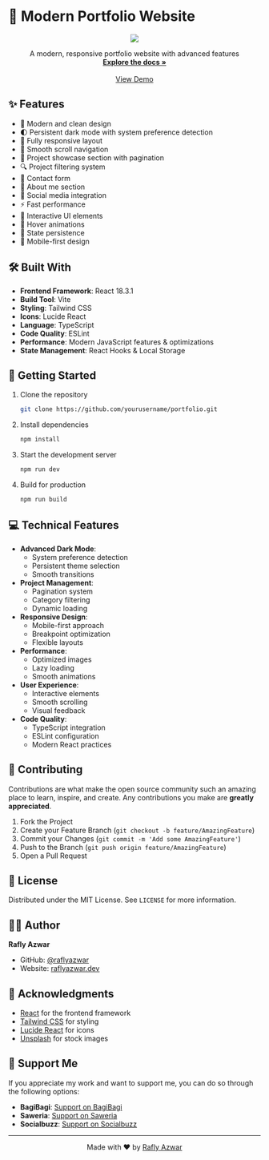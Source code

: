 # 🎨 Modern Portfolio Website

<div align="center">
  <img src="https://i.ibb.co.com/fYSXBv4/download.png">
  
  <p align="center">
    A modern, responsive portfolio website with advanced features
    <br />
    <a href="https://github.com/raflyazwar/modern-portfolio"><strong>Explore the docs »</strong></a>
    <br />
    <br />
    <a href="https://modern-portfolio-new.netlify.app/">View Demo</a>
  </p>
</div>

## ✨ Features

- 🎨 Modern and clean design
- 🌓 Persistent dark mode with system preference detection
- 📱 Fully responsive layout
- 🚀 Smooth scroll navigation
- 💼 Project showcase section with pagination
- 🔍 Project filtering system
- 📝 Contact form
- 🎯 About me section
- 🔗 Social media integration
- ⚡ Fast performance
- 🎉 Interactive UI elements
- 💫 Hover animations
- 🔄 State persistence
- 📱 Mobile-first design

## 🛠️ Built With

- **Frontend Framework**: React 18.3.1
- **Build Tool**: Vite
- **Styling**: Tailwind CSS
- **Icons**: Lucide React
- **Language**: TypeScript
- **Code Quality**: ESLint
- **Performance**: Modern JavaScript features & optimizations
- **State Management**: React Hooks & Local Storage

## 🚀 Getting Started

1. Clone the repository
   ```sh
   git clone https://github.com/yourusername/portfolio.git
   ```

2. Install dependencies
   ```sh
   npm install
   ```

3. Start the development server
   ```sh
   npm run dev
   ```

4. Build for production
   ```sh
   npm run build
   ```

## 💻 Technical Features

- **Advanced Dark Mode**: 
  - System preference detection
  - Persistent theme selection
  - Smooth transitions
- **Project Management**:
  - Pagination system
  - Category filtering
  - Dynamic loading
- **Responsive Design**: 
  - Mobile-first approach
  - Breakpoint optimization
  - Flexible layouts
- **Performance**:
  - Optimized images
  - Lazy loading
  - Smooth animations
- **User Experience**:
  - Interactive elements
  - Smooth scrolling
  - Visual feedback
- **Code Quality**:
  - TypeScript integration
  - ESLint configuration
  - Modern React practices

## 🤝 Contributing

Contributions are what make the open source community such an amazing place to learn, inspire, and create. Any contributions you make are **greatly appreciated**.

1. Fork the Project
2. Create your Feature Branch (`git checkout -b feature/AmazingFeature`)
3. Commit your Changes (`git commit -m 'Add some AmazingFeature'`)
4. Push to the Branch (`git push origin feature/AmazingFeature`)
5. Open a Pull Request

## 📝 License

Distributed under the MIT License. See `LICENSE` for more information.

## 👨‍💻 Author

**Rafly Azwar**
- GitHub: [@raflyazwar](https://github.com/raflyazwar)
- Website: [raflyazwar.dev](https://raflyazwar.vercel.app/)

## 🙏 Acknowledgments

- [React](https://reactjs.org) for the frontend framework
- [Tailwind CSS](https://tailwindcss.com) for styling
- [Lucide React](https://lucide.dev) for icons
- [Unsplash](https://unsplash.com) for stock images

## 💖 Support Me

If you appreciate my work and want to support me, you can do so through the following options:

- **BagiBagi**: [Support on BagiBagi](https://bagibagi.co/Raflyazwar)
- **Saweria**: [Support on Saweria](https://saweria.co/Raflyazwar)
- **Socialbuzz**: [Support on Socialbuzz](https://sociabuzz.com/raflyazwar)

---

<div align="center">
  Made with ❤️ by <a href="https://github.com/raflyazwar">Rafly Azwar</a>
</div>